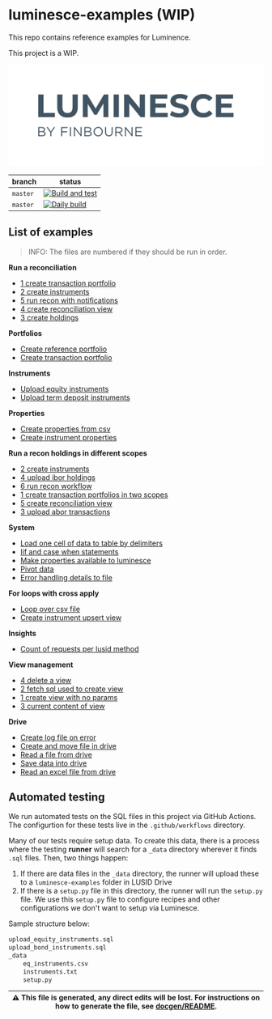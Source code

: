 # luminesce-examples (WIP)

This repo contains reference examples for Luminence.

This project is a WIP.

![image info](./logo/luminesce_logo.jpg)

| branch | status |
| --- | --- |
| `master` | [![Build and test](https://github.com/finbourne/luminesce-examples/actions/workflows/build-and-test.yml/badge.svg)](https://github.com/finbourne/luminesce-examples/actions/workflows/build-and-test.yml)|
| `master` | [![Daily build](https://github.com/finbourne/luminesce-examples/actions/workflows/daily-build.yml/badge.svg)](https://github.com/finbourne/luminesce-examples/actions/workflows/daily-build.yml)|

## List of examples

> INFO: The files are numbered if they should be run in order.

**Run a reconciliation**
* [1 create transaction portfolio](luminesce-examples/examples/lusid/run-a-reconciliation/1-create-transaction-portfolio.sql)
* [2 create instruments](luminesce-examples/examples/lusid/run-a-reconciliation/2-create-instruments.sql)
* [5 run recon with notifications](luminesce-examples/examples/lusid/run-a-reconciliation/5-run-recon-with-notifications.sql)
* [4 create reconciliation view](luminesce-examples/examples/lusid/run-a-reconciliation/4-create-reconciliation-view.sql)
* [3 create holdings](luminesce-examples/examples/lusid/run-a-reconciliation/3-create-holdings.sql)

**Portfolios**
* [Create reference portfolio](luminesce-examples/examples/lusid/portfolios/create-reference-portfolio.sql)
* [Create transaction portfolio](luminesce-examples/examples/lusid/portfolios/create-transaction-portfolio.sql)

**Instruments**
* [Upload equity instruments](luminesce-examples/examples/lusid/instruments/upload-equity-instruments.sql)
* [Upload term deposit instruments](luminesce-examples/examples/lusid/instruments/upload-term-deposit-instruments.sql)

**Properties**
* [Create properties from csv](luminesce-examples/examples/lusid/properties/create-properties-from-csv.sql)
* [Create instrument properties](luminesce-examples/examples/lusid/properties/create-instrument-properties.sql)

**Run a recon holdings in different scopes**
* [2 create instruments](luminesce-examples/examples/lusid/run-a-recon-holdings-in-different-scopes/2-create-instruments.sql)
* [4 upload ibor holdings](luminesce-examples/examples/lusid/run-a-recon-holdings-in-different-scopes/4-upload-ibor-holdings.sql)
* [6 run recon workflow](luminesce-examples/examples/lusid/run-a-recon-holdings-in-different-scopes/6-run-recon-workflow.sql)
* [1 create transaction portfolios in two scopes](luminesce-examples/examples/lusid/run-a-recon-holdings-in-different-scopes/1-create-transaction-portfolios-in-two-scopes.sql)
* [5 create reconciliation view](luminesce-examples/examples/lusid/run-a-recon-holdings-in-different-scopes/5-create-reconciliation-view.sql)
* [3 upload abor transactions](luminesce-examples/examples/lusid/run-a-recon-holdings-in-different-scopes/3-upload-abor-transactions.sql)

**System**
* [Load one cell of data to table by delimiters](luminesce-examples/examples/system/load-one-cell-of-data-to-table-by-delimiters.sql)
* [Iif and case when statements](luminesce-examples/examples/system/iif-and-case-when-statements.sql)
* [Make properties available to luminesce](luminesce-examples/examples/system/make-properties-available-to-luminesce.sql)
* [Pivot data](luminesce-examples/examples/system/pivot-data.sql)
* [Error handling details to file](luminesce-examples/examples/system/error-handling-details-to-file.sql)

**For loops with cross apply**
* [Loop over csv file](luminesce-examples/examples/system/for-loops-with-cross-apply/loop-over-csv-file.sql)
* [Create instrument upsert view](luminesce-examples/examples/system/for-loops-with-cross-apply/create-instrument-upsert-view.sql)

**Insights**
* [Count of requests per lusid method](luminesce-examples/examples/insights/count-of-requests-per-lusid-method.sql)

**View management**
* [4 delete a view](luminesce-examples/examples/view-management/4-delete-a-view.sql)
* [2 fetch sql used to create view](luminesce-examples/examples/view-management/2-fetch-sql-used-to-create-view.sql)
* [1 create view with no params](luminesce-examples/examples/view-management/1-create-view-with-no-params.sql)
* [3 current content of view](luminesce-examples/examples/view-management/3-current-content-of-view.sql)

**Drive**
* [Create log file on error](luminesce-examples/examples/drive/create-log-file-on-error.sql)
* [Create and move file in drive](luminesce-examples/examples/drive/create-and-move-file-in-drive.sql)
* [Read a file from drive](luminesce-examples/examples/drive/read-a-file-from-drive.sql)
* [Save data into drive](luminesce-examples/examples/drive/save-data-into-drive.sql)
* [Read an excel file from drive](luminesce-examples/examples/drive/read-an-excel-file-from-drive.sql)


## Automated testing

We run automated tests on the SQL files in this project via GitHub Actions. The configurtion for these tests live in the `.github/workflows`
directory.

Many of our tests require setup data. To create this data, there is a process where the testing <b>runner</b>
will search for a `_data` directory wherever it finds `.sql` files. Then, two things happen:

1. If there are data files in the `_data` directory, the runner will upload these to a `luminesce-examples` folder in
LUSID Drive
2. If there is a `setup.py` file in this directory, the runner will run the `setup.py` file. We use this `setup.py`
file to configure recipes and other configurations we don't want to setup via Luminesce.

Sample structure below:

```
upload_equity_instruments.sql
upload_bond_instruments.sql
_data
    eq_instruments.csv
    instruments.txt
    setup.py
```


| :warning: This file is generated, any direct edits will be lost. For instructions on how to generate the file, see [docgen/README](../docgen/). |
| --- |